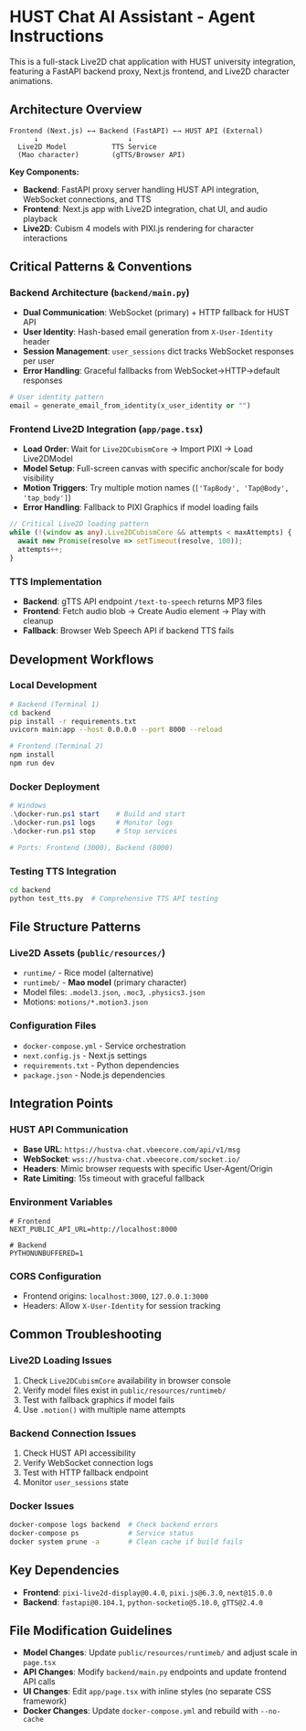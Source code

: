 # HUST Chat AI Assistant - Agent Instructions

This is a full-stack Live2D chat application with HUST university integration, featuring a FastAPI backend proxy, Next.js frontend, and Live2D character animations.

## Architecture Overview

```
Frontend (Next.js) ←→ Backend (FastAPI) ←→ HUST API (External)
      ↓                      ↓
  Live2D Model           TTS Service
  (Mao character)        (gTTS/Browser API)
```

**Key Components:**
- **Backend**: FastAPI proxy server handling HUST API integration, WebSocket connections, and TTS
- **Frontend**: Next.js app with Live2D integration, chat UI, and audio playback
- **Live2D**: Cubism 4 models with PIXI.js rendering for character interactions

## Critical Patterns & Conventions

### Backend Architecture (`backend/main.py`)
- **Dual Communication**: WebSocket (primary) + HTTP fallback for HUST API
- **User Identity**: Hash-based email generation from `X-User-Identity` header
- **Session Management**: `user_sessions` dict tracks WebSocket responses per user
- **Error Handling**: Graceful fallbacks from WebSocket→HTTP→default responses

```python
# User identity pattern
email = generate_email_from_identity(x_user_identity or "")
```

### Frontend Live2D Integration (`app/page.tsx`)
- **Load Order**: Wait for `Live2DCubismCore` → Import PIXI → Load Live2DModel
- **Model Setup**: Full-screen canvas with specific anchor/scale for body visibility
- **Motion Triggers**: Try multiple motion names (`['TapBody', 'Tap@Body', 'tap_body']`)
- **Error Handling**: Fallback to PIXI Graphics if model loading fails

```typescript
// Critical Live2D loading pattern
while (!(window as any).Live2DCubismCore && attempts < maxAttempts) {
  await new Promise(resolve => setTimeout(resolve, 100));
  attempts++;
}
```

### TTS Implementation
- **Backend**: gTTS API endpoint `/text-to-speech` returns MP3 files
- **Frontend**: Fetch audio blob → Create Audio element → Play with cleanup
- **Fallback**: Browser Web Speech API if backend TTS fails

## Development Workflows

### Local Development
```bash
# Backend (Terminal 1)
cd backend
pip install -r requirements.txt
uvicorn main:app --host 0.0.0.0 --port 8000 --reload

# Frontend (Terminal 2)
npm install
npm run dev
```

### Docker Deployment
```powershell
# Windows
.\docker-run.ps1 start    # Build and start
.\docker-run.ps1 logs     # Monitor logs
.\docker-run.ps1 stop     # Stop services

# Ports: Frontend (3000), Backend (8000)
```

### Testing TTS Integration
```bash
cd backend
python test_tts.py  # Comprehensive TTS API testing
```

## File Structure Patterns

### Live2D Assets (`public/resources/`)
- `runtime/` - Rice model (alternative)
- `runtimeb/` - **Mao model** (primary character)
- Model files: `.model3.json`, `.moc3`, `.physics3.json`
- Motions: `motions/*.motion3.json`

### Configuration Files
- `docker-compose.yml` - Service orchestration
- `next.config.js` - Next.js settings  
- `requirements.txt` - Python dependencies
- `package.json` - Node.js dependencies

## Integration Points

### HUST API Communication
- **Base URL**: `https://hustva-chat.vbeecore.com/api/v1/msg`
- **WebSocket**: `wss://hustva-chat.vbeecore.com/socket.io/`
- **Headers**: Mimic browser requests with specific User-Agent/Origin
- **Rate Limiting**: 15s timeout with graceful fallback

### Environment Variables
```env
# Frontend
NEXT_PUBLIC_API_URL=http://localhost:8000

# Backend  
PYTHONUNBUFFERED=1
```

### CORS Configuration
- Frontend origins: `localhost:3000`, `127.0.0.1:3000`
- Headers: Allow `X-User-Identity` for session tracking

## Common Troubleshooting

### Live2D Loading Issues
1. Check `Live2DCubismCore` availability in browser console
2. Verify model files exist in `public/resources/runtimeb/`
3. Test with fallback graphics if model fails
4. Use `.motion()` with multiple name attempts

### Backend Connection Issues
1. Check HUST API accessibility
2. Verify WebSocket connection logs
3. Test with HTTP fallback endpoint
4. Monitor `user_sessions` state

### Docker Issues
```bash
docker-compose logs backend  # Check backend errors
docker-compose ps            # Service status
docker system prune -a       # Clean cache if build fails
```

## Key Dependencies
- **Frontend**: `pixi-live2d-display@0.4.0`, `pixi.js@6.3.0`, `next@15.0.0`
- **Backend**: `fastapi@0.104.1`, `python-socketio@5.10.0`, `gTTS@2.4.0`

## File Modification Guidelines
- **Model Changes**: Update `public/resources/runtimeb/` and adjust scale in `page.tsx`
- **API Changes**: Modify `backend/main.py` endpoints and update frontend API calls
- **UI Changes**: Edit `app/page.tsx` with inline styles (no separate CSS framework)
- **Docker Changes**: Update `docker-compose.yml` and rebuild with `--no-cache`
